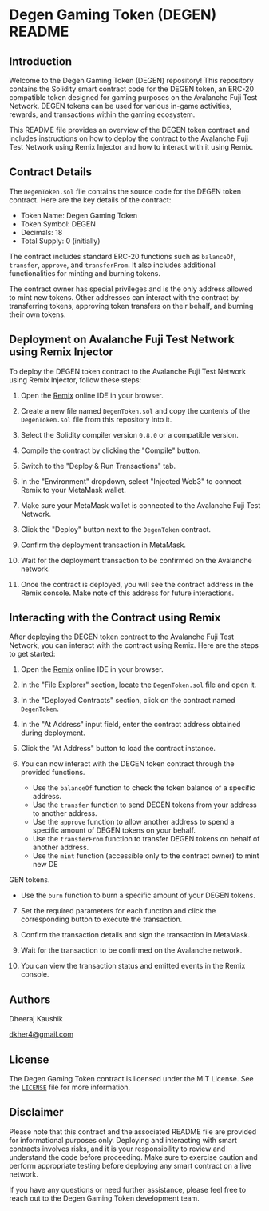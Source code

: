 # Degen Gaming Token  (DEGEN) README

## Introduction

Welcome to the Degen Gaming Token (DEGEN) repository! This repository contains the Solidity smart contract code for the DEGEN token, an ERC-20 compatible token designed for gaming purposes on the Avalanche Fuji Test Network. DEGEN tokens can be used for various in-game activities, rewards, and transactions within the gaming ecosystem.

This README file provides an overview of the DEGEN token contract and includes instructions on how to deploy the contract to the Avalanche Fuji Test Network using Remix Injector and how to interact with it using Remix.

## Contract Details

The `DegenToken.sol` file contains the source code for the DEGEN token contract. Here are the key details of the contract:

- Token Name: Degen Gaming Token
- Token Symbol: DEGEN
- Decimals: 18
- Total Supply: 0 (initially)

The contract includes standard ERC-20 functions such as `balanceOf`, `transfer`, `approve`, and `transferFrom`. It also includes additional functionalities for minting and burning tokens.

The contract owner has special privileges and is the only address allowed to mint new tokens. Other addresses can interact with the contract by transferring tokens, approving token transfers on their behalf, and burning their own tokens.

## Deployment on Avalanche Fuji Test Network using Remix Injector

To deploy the DEGEN token contract to the Avalanche Fuji Test Network using Remix Injector, follow these steps:

1. Open the [Remix](https://remix.ethereum.org/) online IDE in your browser.

2. Create a new file named `DegenToken.sol` and copy the contents of the `DegenToken.sol` file from this repository into it.

3. Select the Solidity compiler version `0.8.0` or a compatible version.

4. Compile the contract by clicking the "Compile" button.

5. Switch to the "Deploy & Run Transactions" tab.

6. In the "Environment" dropdown, select "Injected Web3" to connect Remix to your MetaMask wallet.

7. Make sure your MetaMask wallet is connected to the Avalanche Fuji Test Network.

8. Click the "Deploy" button next to the `DegenToken` contract.

9. Confirm the deployment transaction in MetaMask.

10. Wait for the deployment transaction to be confirmed on the Avalanche network.

11. Once the contract is deployed, you will see the contract address in the Remix console. Make note of this address for future interactions.

## Interacting with the Contract using Remix

After deploying the DEGEN token contract to the Avalanche Fuji Test Network, you can interact with the contract using Remix. Here are the steps to get started:

1. Open the [Remix](https://remix.ethereum.org/) online IDE in your browser.

2. In the "File Explorer" section, locate the `DegenToken.sol` file and open it.

3. In the "Deployed Contracts" section, click on the contract named `DegenToken`.

4. In the "At Address" input field, enter the contract address obtained during deployment.

5. Click the "At Address" button to load the contract instance.

6. You can now interact with the DEGEN token contract through the provided functions.

   - Use the `balanceOf` function to check the token balance of a specific address.
   - Use the `transfer` function to send DEGEN tokens from your address to another address.
   - Use the `approve` function to allow another address to spend a specific amount of DEGEN tokens on your behalf.
   - Use the `transferFrom` function to transfer DEGEN tokens on behalf of another address.
   - Use the `mint` function (accessible only to the contract owner) to mint new DE

GEN tokens.
   - Use the `burn` function to burn a specific amount of your DEGEN tokens.

7. Set the required parameters for each function and click the corresponding button to execute the transaction.

8. Confirm the transaction details and sign the transaction in MetaMask.

9. Wait for the transaction to be confirmed on the Avalanche network.

10. You can view the transaction status and emitted events in the Remix console.

## Authors

Dheeraj Kaushik



dkher4@gmail.com

## License

The Degen Gaming Token contract is licensed under the MIT License. See the [`LICENSE`](LICENSE) file for more information.

## Disclaimer

Please note that this contract and the associated README file are provided for informational purposes only. Deploying and interacting with smart contracts involves risks, and it is your responsibility to review and understand the code before proceeding. Make sure to exercise caution and perform appropriate testing before deploying any smart contract on a live network.

If you have any questions or need further assistance, please feel free to reach out to the Degen Gaming Token development team.
